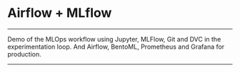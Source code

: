 # Airflow + MLflow
---

Demo of the MLOps workflow using Jupyter, MLFlow, Git and DVC in the experimentation loop. And Airflow, BentoML, Prometheus and Grafana for production.

---
